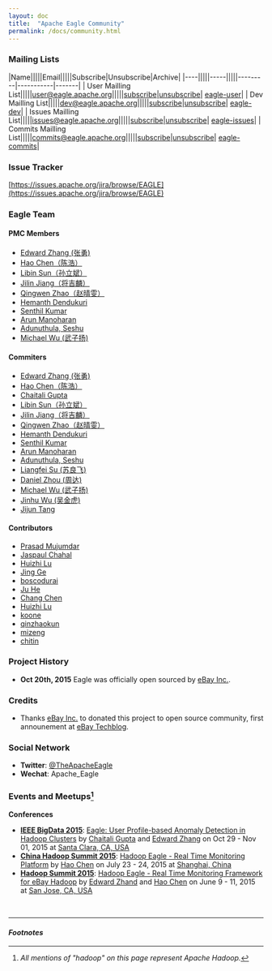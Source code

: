 ```yaml
---
layout: doc
title:  "Apache Eagle Community" 
permalink: /docs/community.html
---
```

### Mailing Lists

|Name|||||Email|||||Subscribe|Unsubscribe|Archive|
|----|||||-----|||||---------|-----------|-------|
| User Mailling List|||||[user@eagle.apache.org](mailto:user@eagle.apache.org)|||||[subscribe](mailto:user-subscribe@eagle.apache.org)|[unsubscribe](mailto:user-unsubscribe@eagle.apache.org)| [eagle-user](http://mail-archives.apache.org/mod_mbox/eagle-user/)|
| Dev Mailling List|||||[dev@eagle.apache.org](mailto:dev@eagle.apache.org)|||||[subscribe](mailto:dev-subscribe@eagle.apache.org)|[unsubscribe](mailto:dev-unsubscribe@eagle.apache.org)| [eagle-dev](http://mail-archives.apache.org/mod_mbox/eagle-dev/)|
| Issues Mailling List|||||[issues@eagle.apache.org](mailto:issues@eagle.apache.org)|||||[subscribe](mailto:issues-subscribe@eagle.apache.org)|[unsubscribe](mailto:issues-unsubscribe@eagle.apache.org)| [eagle-issues](http://mail-archives.apache.org/mod_mbox/eagle-issues/)|
| Commits Mailling List|||||[commits@eagle.apache.org](mailto:commits@eagle.apache.org)|||||[subscribe](mailto:commits-subscribe@eagle.apache.org)|[unsubscribe](mailto:commits-unsubscribe@eagle.apache.org)| [eagle-commits](http://mail-archives.apache.org/mod_mbox/eagle-commits/)|


### Issue Tracker

[https://issues.apache.org/jira/browse/EAGLE](https://issues.apache.org/jira/browse/EAGLE)

### Eagle Team

#### PMC Members

* [Edward Zhang (张勇)](https://github.com/yonzhang)
* [Hao Chen（陈浩）](https://github.com/haoch)
* [Libin Sun（孙立斌）](https://github.com/sunlibin)
* [Jilin Jiang（将吉麟）](https://github.com/zombiej)
* [Qingwen Zhao（赵晴雯）](https://github.com/qingwen220)
* [Hemanth Dendukuri](https://github.com/hdendukuri)
* [Senthil Kumar](https://github.com/senthilec566)
* [Arun Manoharan](https://github.com/armanoharan)
* [Adunuthula, Seshu](https://github.com/seshuad)
* [Michael Wu (武子扬)](https://github.com/anyway1021)

#### Commiters

* [Edward Zhang (张勇)](https://github.com/yonzhang)
* [Hao Chen（陈浩）](https://github.com/haoch)
* [Chaitali Gupta](https://github.com/chaitaligupta)
* [Libin Sun（孙立斌）](https://github.com/sunlibin)
* [Jilin Jiang（将吉麟）](https://github.com/zombiej)
* [Qingwen Zhao（赵晴雯）](https://github.com/qingwen220)
* [Hemanth Dendukuri](https://github.com/hdendukuri)
* [Senthil Kumar](https://github.com/senthilec566)
* [Arun Manoharan](https://github.com/armanoharan)
* [Adunuthula, Seshu](https://github.com/seshuad)
* [Liangfei Su (苏良飞)](https://github.com/RalphSu)
* [Daniel Zhou (周达)](https://github.com/DadanielZ)
* [Michael Wu (武子扬)](https://github.com/anyway1021)
* [Jinhu Wu (吴金虎)](https://github.com/wujinhu)
* [Jijun Tang](https://github.com/r7raul1984)

#### Contributors

* [Prasad Mujumdar](https://github.com/pmujumdar)
* [Jaspaul Chahal](https://github.com/Jashchahal)
* [Huizhi Lu](https://github.com/pkuwm)
* [Jing Ge](https://github.com/JingGe)
* [boscodurai](https://github.com/boscodurai)
* [Ju He](https://github.com/joe-hj)
* [Chang Chen](https://github.com/baibaichen)
* [Huizhi Lu](https://github.com/pkuwm)
* [koone](https://github.com/koone)
* [qinzhaokun](https://github.com/qinzhaokun)
* [mizeng](https://github.com/mizeng)
* [chitin](https://github.com/chitin)

### Project History

* **Oct 20th, 2015** Eagle was officially open sourced by [eBay Inc.](http://www.ebay.com).

### Credits

* Thanks [eBay Inc.](http://www.ebay.com) to donated this project to open source community, first announement at [eBay Techblog](http://www.ebaytechblog.com/2015/10/23/eagle-is-your-hadoop-data-secured/).

### Social Network

* **Twitter**: [@TheApacheEagle](https://twitter.com/TheApacheEagle)
* **Wechat**: Apache_Eagle

### Events and Meetups[^HADOOP]

**Conferences**

* [**IEEE BigData 2015**](http://cci.drexel.edu/bigdata/bigdata2015/): [Eagle: User Profile-based Anomaly Detection in Hadoop Clusters](http://cci.drexel.edu/bigdata/bigdata2015/APaper.html) by [Chaitali Gupta](https://github.com/chaitaligupta) and [Edward Zhang](https://github.com/yonzhang) on Oct 29 - Nov 01, 2015 at [Santa Clara, CA, USA](https://www.google.com/maps/place/Santa+Clara,+CA)
* [**China Hadoop Summit 2015**](http://www.chinahadoop.com/english): [Hadoop Eagle - Real Time Monitoring Platform](http://www.slideshare.net/haoch/hadoop-eaglev4) by [Hao Chen](https://github.com/haoch) on July 23 - 24, 2015 at [Shanghai, China](https://www.google.com/maps/place/Shanghai,+China)
* [**Hadoop Summit 2015**](http://2015.hadoopsummit.org/san-jose/): [Hadoop Eagle - Real Time Monitoring Framework for eBay Hadoop](http://www.slideshare.net/Hadoop_Summit/hadoop-eagle-real-time-monitoring) by [Edward Zhand](https://github.com/yonzhang) and [Hao Chen](https://github.com/haoch) on June 9 - 11, 2015 at [San Jose, CA, USA](https://www.google.com/maps/place/San+Jose,+CA)
<br/>


---

#### *Footnotes*

[^HADOOP]:*All mentions of "hadoop" on this page represent Apache Hadoop.*
